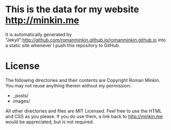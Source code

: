 # This is the data for my website http://minkin.me

It is automatically generated by "Jekyll":http://github.com/romanminkin.github.io/romanminkin.github.io into a static site whenever I push this repository to GitHub.

# License

The following directories and their contents are Copyright Roman Minkin. You may not reuse anything therein without my permission:

* _posts/
* images/

All other directories and files are MIT Licensed. Feel free to use the HTML and CSS as you please. If you do use them, a link back to http://minkin.me would be appreciated, but is not required.

